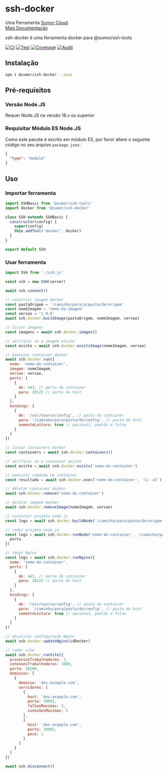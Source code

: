 # ssh-docker

Uma Ferramenta [Sumor Cloud](https://sumor.cloud).  
[Mais Documentação](https://sumor.cloud/ssh-docker)

ssh-docker é uma ferramenta docker para @sumor/ssh-tools

[![CI](https://github.com/sumor-cloud/ssh-docker/actions/workflows/ci.yml/badge.svg)](https://github.com/sumor-cloud/ssh-docker/actions/workflows/ci.yml)
[![Test](https://github.com/sumor-cloud/ssh-docker/actions/workflows/ut.yml/badge.svg)](https://github.com/sumor-cloud/ssh-docker/actions/workflows/ut.yml)
[![Coverage](https://github.com/sumor-cloud/ssh-docker/actions/workflows/coverage.yml/badge.svg)](https://github.com/sumor-cloud/ssh-docker/actions/workflows/coverage.yml)
[![Audit](https://github.com/sumor-cloud/ssh-docker/actions/workflows/audit.yml/badge.svg)](https://github.com/sumor-cloud/ssh-docker/actions/workflows/audit.yml)

## Instalação

```bash
npm i @sumor/ssh-docker --save
```

## Pré-requisitos

### Versão Node.JS

Requer Node.JS na versão 18.x ou superior

### Requisitar Módulo ES Node.JS

Como este pacote é escrito em módulo ES,
por favor altere o seguinte código no seu arquivo `package.json`:

```json
{
  "type": "module"
}
```

## Uso

### Importar ferramenta

```js
import SSHBasic from '@sumor/ssh-tools'
import docker from '@sumor/ssh-docker'

class SSH extends SSHBasic {
  constructor(config) {
    super(config)
    this.addTool('docker', docker)
  }
}

export default SSH
```

### Usar ferramenta

```js
import SSH from './ssh.js'

const ssh = new SSH(server)

await ssh.connect()

// construir imagem docker
const pastaOrigem = '/caminho/para/a/pasta/de/origem'
const nomeImagem = 'nome-da-imagem'
const versao = '1.0.0'
await ssh.docker.buildImage(pastaOrigem, nomeImagem, versao)

// listar imagens
const imagens = await ssh.docker.images()

// verificar se a imagem existe
const existe = await ssh.docker.existsImage(nomeImagem, versao)

// executar container docker
await ssh.docker.run({
  nome: 'nome-do-container',
  imagem: nomeImagem,
  versao: versao,
  ports: [
    {
      de: 443, // porta do container
      para: 30123 // porta do host
    }
  ],
  bindings: [
    {
      de: '/usr/source/config', // pasta do container
      para: '/caminho/para/pasta/de/config', // pasta do host
      somenteLeitura: true // opcional, padrão é false
    }
  ]
})

// listar containers docker
const containers = await ssh.docker.containers()

// verificar se o container existe
const existe = await ssh.docker.exists('nome-do-container')

// executar comando no container
const resultado = await ssh.docker.exec('nome-do-container', 'ls -al')

// deletar container docker
await ssh.docker.remove('nome-do-container')

// deletar imagem docker
await ssh.docker.removeImage(nomeImagem, versao)

// construir projeto node.js
const logs = await ssh.docker.buildNode('/caminho/para/pasta/de/origem')

// rodar projeto node.js
const logs = await ssh.docker.runNode('nome-do-container', '/caminho/para/pasta/de/origem', {
  porta
})

// rodar Nginx
const logs = await ssh.docker.runNginx({
  nome: 'nome-do-container',
  ports: [
    {
      de: 443, // porta do container
      para: 30123 // porta do host
    }
  ],
  bindings: [
    {
      de: '/usr/source/config', // pasta do container
      para: '/caminho/para/pasta/de/config', // pasta do host
      somenteLeitura: true // opcional, padrão é false
    }
  ]
})

// atualizar configuração Nginx
await ssh.docker.updateNginx(idDocker)

// rodar site
await ssh.docker.runSite({
  processosTrabalhadores: 2,
  conexoesTrabalhadoras: 2048,
  porta: 30100,
  domínios: [
    {
      domínio: 'dev.example.com',
      servidores: [
        {
          host: 'dev.example.com',
          porta: 30001,
          falhasMaximas: 3,
          conexõesMaximas: 5
        },
        {
          host: 'dev.example.com',
          porta: 30002,
          peso: 1
        }
      ]
    }
  ]
})

await ssh.disconnect()
```
